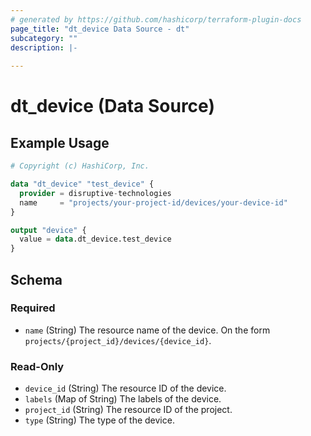 ```yaml
---
# generated by https://github.com/hashicorp/terraform-plugin-docs
page_title: "dt_device Data Source - dt"
subcategory: ""
description: |-
  
---
```


# dt_device (Data Source)



## Example Usage

```terraform
# Copyright (c) HashiCorp, Inc.

data "dt_device" "test_device" {
  provider = disruptive-technologies
  name     = "projects/your-project-id/devices/your-device-id"
}

output "device" {
  value = data.dt_device.test_device
}
```

<!-- schema generated by tfplugindocs -->
## Schema

### Required

- `name` (String) The resource name of the device. On the form `projects/{project_id}/devices/{device_id}`.

### Read-Only

- `device_id` (String) The resource ID of the device.
- `labels` (Map of String) The labels of the device.
- `project_id` (String) The resource ID of the project.
- `type` (String) The type of the device.
